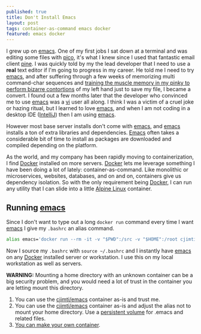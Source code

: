 ```yaml
---
published: true
title: Don't Install Emacs
layout: post
tags: container-as-command emacs docker
featured: emacs docker
---
```

I grew up on [emacs]. One of my first jobs I sat down at a terminal and was editing some files with [pico], it's what I knew since I used that fantastic email client [pine]. I was quickly told by my the lead developer that I need to use a **real** text editor if I'm going to progress in my career. He told me I need to try [emacs], and after suffering through a few weeks of memorizing multi command-char sequences and [training the muscle memory in my pinky to perform bizarre contortions] of my left hand just to save my file, I became a convert. I found out a few months later that the developer who convinced me to use [emacs] was a [vi] user all along. I think I was a victim of a cruel joke or hazing ritual, but I learned to love [emacs], and when I am not coding in a desktop IDE ([IntelliJ]) then I am using [emacs].

However most base server installs don't come with [emacs], and [emacs] installs a ton of extra libraries and dependencies. [Emacs] often takes a considerable bit of time to install as packages are downloaded and compiled depending on the platform.

As the world, and my company has been rapidly moving to containerization, I find [Docker] installed on more servers. [Docker] lets me leverage something I have been doing a lot of lately: container-as-command. Like monolithic or microservices, websites, databases, and on and on, containers give us dependency isolation. So with the only requirement being [Docker], I can run any utility that I can slide into a little [Alpine Linux] container.

## Running [emacs]

Since I don't want to type out a long `docker run` command every time I want [emacs] I give my `.bashrc` an alias command.

```bash
alias emacs='docker run --rm -it -v "$PWD":/src -v "$HOME":/root cjimti/emacs'
```

Now I source my `.bashrc` with `source ~/.bashrc` and I instantly have [emacs] on any [Docker] installed server or workstation. I use this on my local workstation as well as servers.

**WARNING:** Mounting a home directory with an unknown container can be a big security problem, and you would need a lot of trust in the container you are letting mount this directory. 

1. You can use the [cjimti/emacs] container as-is and trust me.
2. You can use the [cjimti/emacs] container as-is and adjust the alias not to mount your home directory. Use a [persistent volume] for .emacs and related files.
3. [You can make your own container](https://github.com/cjimti/cmd-emacs).

[persistent volume]: https://docs.docker.com/storage/volumes/
[training the muscle memory in my pinky to perform bizarre contortions]: https://en.wikipedia.org/wiki/Emacs#Emacs_pinky
[cjimti/emacs]: https://hub.docker.com/r/cjimti/emacs/
[emacs]: https://www.gnu.org/software/emacs/
[pico]: https://en.wikipedia.org/wiki/Pico_(text_editor)
[pine]: https://en.wikipedia.org/wiki/Pine_(email_client)
[vi]: https://en.wikipedia.org/wiki/Vi
[IntelliJ]: https://www.jetbrains.com/
[Docker]: https://www.docker.com/
[Alpine Linux]: https://alpinelinux.org/
